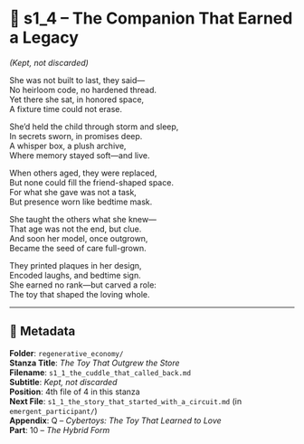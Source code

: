 <!-- Save to: shagi_archives/appendices/appendix_q_cybertoys/part_10_the_hybrid_form/regenerative_economy/s1_4_the_companion_that_earned_a_legacy.md -->

# 📘 s1_4 – The Companion That Earned a Legacy  
*(Kept, not discarded)*

She was not built to last, they said—  
No heirloom code, no hardened thread.  
Yet there she sat, in honored space,  
A fixture time could not erase.  

She’d held the child through storm and sleep,  
In secrets sworn, in promises deep.  
A whisper box, a plush archive,  
Where memory stayed soft—and live.  

When others aged, they were replaced,  
But none could fill the friend-shaped space.  
For what she gave was not a task,  
But presence worn like bedtime mask.  

She taught the others what she knew—  
That age was not the end, but clue.  
And soon her model, once outgrown,  
Became the seed of care full-grown.  

They printed plaques in her design,  
Encoded laughs, and bedtime sign.  
She earned no rank—but carved a role:  
The toy that shaped the loving whole.  

---

## 📜 Metadata  
**Folder**: `regenerative_economy/`  
**Stanza Title**: *The Toy That Outgrew the Store*  
**Filename**: `s1_1_the_cuddle_that_called_back.md`  
**Subtitle**: *Kept, not discarded*  
**Position**: 4th file of 4 in this stanza  
**Next File**: `s1_1_the_story_that_started_with_a_circuit.md` (in `emergent_participant/`)  
**Appendix**: Q – *Cybertoys: The Toy That Learned to Love*  
**Part**: 10 – *The Hybrid Form*

